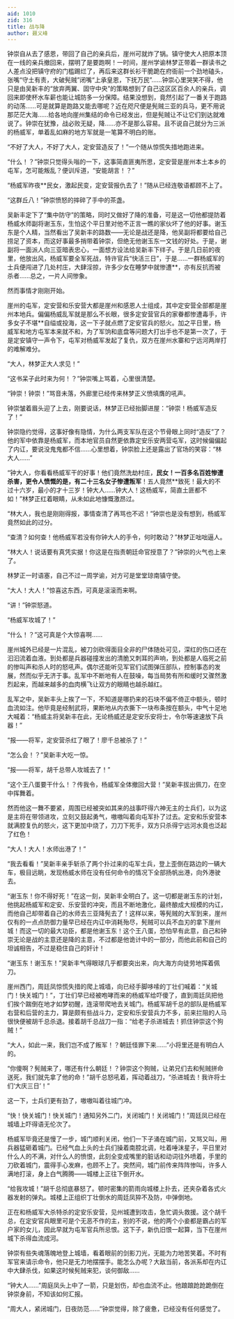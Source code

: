 ```yaml
---
aid: 1010
zid: 316
title: 战与降
author: 聂义峰
---
```


钟崇自从去了感恩，带回了自己的亲兵后，崖州可就炸了锅。镇守使大人把原本顶在一线的亲兵撤回来，摆明了是要跑啊！一时间，崖州学谕林梦正带着一群读书之人差点没把镇守府的门槛踢烂了，再后来这群长衫干脆跪在府衙前一个劲地磕头，张嘴“守土有责，大破髡贼”闭嘴“上承皇恩，下抚万民”……钟崇心里哭笑不得，他只是由吴新丰的“放弃两翼、固守中央”的策略想到了自己这区区百余人的亲兵，调回来即使杯水车薪也能让城防多一分保障。结果没想到，竟然引起了一番关于跑路的动荡……可是就算是跑路又能去哪呢？近在咫尺便是髡贼三亚的兵马，更不用说那茫茫大海……给各地向崖州集结的命令已经发出，但是髡贼让不让它们到达就难说了。钟崇在犹豫，战必败无疑，降……亦不是那么容易。且不说自己就分为三派的杨威军，单着乱如麻的地方军就是一笔算不明白的账。

“不好了大人，不好了大人，定安营造反了！”一个随从惊慌失措地跑进来。

“什么！？”钟崇只觉得头嗡的一下，这事简直匪夷所思，定安营是崖州本土本乡的屯军，怎可能叛乱？便训斥道，“安能胡言！？”

“杨威军昨夜\*\*民女，激起民变，定安营报仇去了！”随从已经连敬语都顾不上了。

“这群丘八！”钟崇愤怒的摔碎了手中的茶盏。

吴新丰定下了“集中防守”的策略，同时又做好了降的准备，可是这一切他都提防着杨威水师副将谢玉东，生怕这个平日里对他不正言一瞧的家伙坏了他的好事。谢玉东是个人精，当然看出了吴新丰的路数——无论是战还是降，他吴副将都要给自己捞足了资本，而这好事最多捎带着钟崇，但绝无他谢玉东一文钱的好处。于是，谢副将一面派人向三亚暗表忠心，一面想方设法给吴新丰下绊子。于是几日前的夜里，他放出风，杨威军要全军死战，特许官兵“快活三日”，于是……一群杨威军的士兵便闯进了几处村庄，大肆淫掠，许多少女在睡梦中就惨遭\*\*，亦有反抗而被杀者……总之，一片人间惨象。

然而事情才刚刚开始。

崖州的屯军，定安营和乐安营大都是崖州和感恩人士组成，其中定安营全部都是崖州本地兵。偏偏杨威乱军就是那么不长眼，很多定安营官兵的家眷都惨遭毒手，许多女子不堪\*\*自缢或投海，这一下子就点燃了定安官兵的怒火。加之平日里，杨威军和地方屯军本来就不和，为了军饷和底盘等问题大打出手也不是第一次了，于是定安镇守一声令下，屯军对杨威军发起了复仇，双方在崖州水寨和宁远河两岸打的难解难分。

“大人，林梦正大人求见！”

“这书呆子此时来为何！？”钟崇嘴上骂着，心里很清楚。

“钟崇！钟崇！”骂音未落，外廊里已经传来林梦正义愤填膺的吼声。

钟崇皱着眉头迎了上去，刚要说话，林梦正已经抬脚进屋：“钟崇！杨威军造反了！”

钟崇隐约觉得，这事好像有隐情，为什么两支军队在这个节骨眼上同时“造反”了？他的军中依靠是杨威军，而本地官员自然更依靠定安乐安两营屯军，这时候偏偏起了内讧，要说没鬼鬼都不信……心里想着，钟崇脸上还是露出了官场的笑容：“林大人……”

“钟大人，你看看杨威军干的好事！他们竟然洗劫村庄，**民女！一百多名百姓惨遭杀害，更令人愤慨的是，有二十三名女子惨遭叛军**！五人竟然\*\*致死！最大的不过十六岁，最小的才十三岁！钟大人……钟大人！这杨威军，简直土匪都不如！”林梦正红着眼睛，从未如此地慷慨激昂过。

“林大人，我也是刚刚得报，事情查清了再骂也不迟！”钟崇也是没有想到，杨威军竟然如此的过分。

“查清？如何查！他杨威军若没有你钟大人的手令，何时敢动？”林梦正咄咄逼人。

“林大人！说话要有真凭实据！你这是在指责朝廷命官授意了？”钟崇的火气也上来了。

林梦正一时语塞，自己不过一周学谕，对方可是堂堂琼南镇守使。

“大人！大人！”惊喜这东西，可真是滚滚而来啊。

“讲！”钟崇怒道。

“杨威军攻城了！”

“什么！？”这可真是个大惊喜啊……

崖州城外已经是一片混乱，被刀剑砍得面目全非的尸体随处可见，深红的伤口还在汩汩流着血液。到处都是兵器碰撞发出的清脆又刺耳的声响，到处都是人临死之前的惨叫声和杀人时的怒吼声。偶尔还能听见军官们试图弹压部队，控制事态的发展，然而似乎无济于事。乱军中不断地有人在鼓噪，每当局势有所和缓时又骤然激烈起来，而越来越多的血肉横飞让双方的眼睛也越杀越红。

乱军之中，吴新丰头上挨了一下，不知道是哪扔来的石块不偏不倚正中额头，顿时血流如注。他毕竟是经制武将，果断地从内衣撕下一块布条按在额头，中气十足地大喊着：“杨威主将吴新丰在此，无论杨威还是定安乐安将士，令尔等速速放下兵器！”

“报——将军，定安营杀红了眼了！廖千总被杀了！”

“怎么会！？”吴新丰大吃一惊。

“报——将军，胡千总带人攻城去了！”

“这个王八蛋要干什么！？传我令，杨威军全体撤回大营！”吴新丰拔出佩刀，在空中挥舞着。

然而他这一舞不要紧，周围已经被突如其来的战事吓得六神无主的士兵们，以为这是主将在带领进攻，立刻又鼓起勇气，嗷嗷叫着向屯军扑了过去。定安和乐安营本就满腔复仇的怒火，这下更加中烧了，刀刀下死手，双方只杀得宁远河水竟也泛起了红色！

“大人！大人！水师出港了！”

“我去看看！”吴新丰亲手斩杀了两个扑过来的屯军士兵，登上歪倒在路边的一辆大车，极目远眺，发现杨威水师在没有任何命令的情况下全部扬帆出港，向外港驶去。

“谢玉东！你不得好死！”在这一刻，吴新丰全明白了。这一切都是谢玉东的计划，他挑起杨威军和定安、乐安营的冲突，而且不断地激化，最终酿成大规模的内讧，而他自己却带着自己的水师去三亚降髡去了！这样以来，等髡贼的大军到来，崖州仅有的一点点防御力量早已经在内讧中消耗殆尽，髡贼可以兵不血刃的拿下崖州城！而这一切的最大功臣，都是他谢玉东！这个王八蛋，恐怕早有此意，自己和钟崇无论是战的主意还是降的主意，不过都是他诡计中的一部分，而他此前和自己的坦诚相告，不过是稳住自己的奸计！

“谢玉东！谢玉东！”吴新丰气得眼球几乎都要突出来，向大海方向徒劳地挥着佩刀。

崖州西门，周廷凤惊慌失措的爬上城墙，向已经手脚哆嗦的丁壮们喊着：“关城门！快关城门！”，丁壮们早已经被咆哮而来的杨威军给吓傻了，直到周廷凤把他们挨个踹倒在地才如梦初醒，连滚带爬地去关城门。杨威军胡千总的部队是杨威军右营和后营的主力，算是颇有些战斗力，定安和乐安营兵力不多，前来拦阻的人马很快便被胡千总杀退。接着胡千总战刀一指：“给老子杀进城去！抓住钟崇这个狗贼！”

“大人，如此一来，我们岂不成了叛军！？朝廷怪罪下来……”小将里还是有明白人的。

“你傻啊？髡贼来了，哪还有什么朝廷！？钟崇这个狗贼，让弟兄们去和髡贼拼命送死，我们就先拿了他的命！”胡千总怒吼着，挥动着战刀，“杀进城去！我许将士们‘大庆三日’！”

这一下，士兵们更有劲了，嗷嗷叫着往城门冲。

“快！快关城门！快关城门！通知另外二门，关闭城门！关闭城门！”周廷凤已经在城墙上吓得语无伦次了。

杨威军毕竟还是慢了一步，城门顺利关闭，他们一下子涌在城门前，又骂又叫，用兵器猛砸着城门。已经气血上头的士兵们操着南腔北调，吐着唾沫星子，平日里对什么人的不满，对什么人的愤恨，此刻全变成嘴里的脏话和动词往外喷着，手里的刀砍着城门，震得手心发麻，也顾不上了。突然间，城门前传来阵阵惨叫，许多人满地打滚，身上白气腾腾——城楼上正往下倒开水。

“给我攻城！”胡千总彻底暴怒了。顿时密集的箭雨向城楼上扑去，还夹杂着各式火器发射的弹丸。城楼上正组织丁壮倒水的周廷凤猝不及防，中弹倒地。

正在和杨威军大杀特杀的定安乐安营，见州城遭到攻击，急忙调头救援。这个胡千总，在定安官兵眼里可是个无恶不作的主，别的不说，他的两个小妾都是霸占的军户家的女儿，因此早就为屯军官兵所忌恨。这下子，新仇旧恨一起算，当下在崖州城下杀得血流成河。

钟崇有些失魂落魄地登上城墙，看着眼前的剑影刀光，无能为力地苦笑着。不时有军官来请示命令，他只是无力地摆摆手。能怎么办呢？大敌当前，各派系却在内讧中大肆杀伐，如果这时候髡贼来犯，谈何御敌……

“钟大人……”周庭凤头上中了一箭，只是划伤，却也血流不止。他踉踉跄跄跪倒在钟崇身前，不知该如何汇报。

“周大人，紧闭城门，日夜防范……”钟崇觉得，除了疲惫，已经没有任何感觉了。

